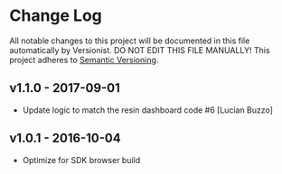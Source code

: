 # Change Log

All notable changes to this project will be documented in this file
automatically by Versionist. DO NOT EDIT THIS FILE MANUALLY!
This project adheres to [Semantic Versioning](http://semver.org/).

## v1.1.0 - 2017-09-01

* Update logic to match the resin dashboard code #6 [Lucian Buzzo]

## v1.0.1 - 2016-10-04

* Optimize for SDK browser build
